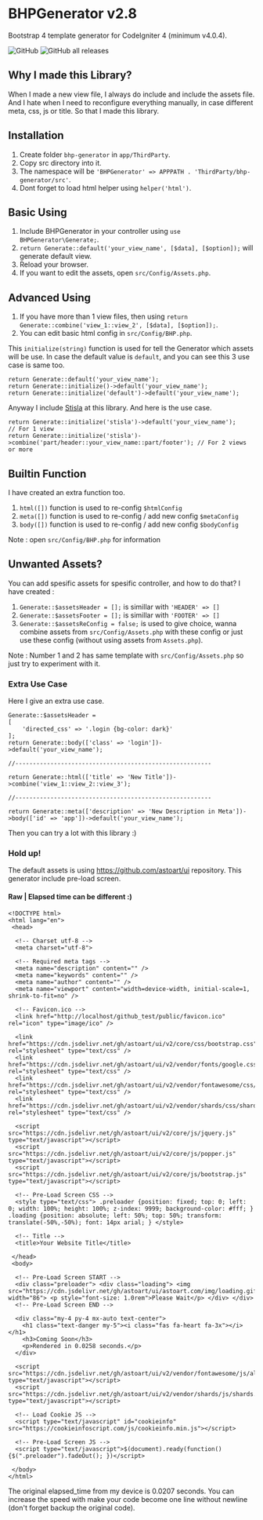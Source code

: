 # BHPGenerator v2.8
Bootstrap 4 template generator for CodeIgniter 4 (minimum v4.0.4).

![GitHub](https://img.shields.io/github/license/mjamilasfihani/BHPGenerator) ![GitHub all releases](https://img.shields.io/github/downloads/mjamilasfihani/BHPGenerator/total)

## Why I made this Library?
When I made a new view file, I always do include and include the assets file. And I hate when I need to reconfigure everything manually, in case different meta, css, js or title. So that I made this library.

## Installation
  1. Create folder `bhp-generator` in `app/ThirdParty`.
  2. Copy src directory into it.
  3. The namespace will be `'BHPGenerator' => APPPATH . 'ThirdParty/bhp-generator/src'`.
  4. Dont forget to load html helper using `helper('html')`.

## Basic Using
  1. Include BHPGenerator in your controller using `use BHPGenerator\Generate;`.
  2. `return Generate::default('your_view_name', [$data], [$option]);` will generate default view.
  3. Reload your browser.
  4. If you want to edit the assets, open `src/Config/Assets.php`.

## Advanced Using
  1. If you have more than 1 view files, then using `return Generate::combine('view_1::view_2', [$data], [$option]);`.
  2. You can edit basic html config in `src/Config/BHP.php`.

This `initialize(string)` function is used for tell the Generator which assets will be use. In case the default value is `default`, and you can see this 3 use case is same too.

    return Generate::default('your_view_name');
    return Generate::initialize()->default('your_view_name');
    return Generate::initialize('default')->default('your_view_name');

Anyway I include <a href="https://getstisla.com" target="_blank">Stisla</a> at this library. And here is the use case.

	return Generate::initialize('stisla')->default('your_view_name');                           // For 1 view
	return Generate::initialize('stisla')->combine('part/header::your_view_name::part/footer'); // For 2 views or more

## Builtin Function
I have created an extra function too.
  1. `html([])` function is used to re-config `$htmlConfig`
  2. `meta([])` function is used to re-config / add new config `$metaConfig`
  3. `body([])` function is used to re-config / add new config `$bodyConfig`

Note : open `src/Config/BHP.php` for information

## Unwanted Assets?
You can add spesific assets for spesific controller, and how to do that?
I have created :
  1. `Generate::$assetsHeader = [];` is simillar with `'HEADER' => []`
  2. `Generate::$assetsFooter = [];` is simillar with `'FOOTER' => []`
  3. `Generate::$assetsReConfig = false;` is used to give choice, wanna combine assets from `src/Config/Assets.php` with these config or just use these config (without using assets from `Assets.php`).

Note : Number 1 and 2 has same template with `src/Config/Assets.php` so just try to experiment with it.

### Extra Use Case
Here I give an extra use case.

	Generate::$assetsHeader =
    [
        'directed_css' => '.login {bg-color: dark}'
    ];
    return Generate::body(['class' => 'login'])->default('your_view_name');

    //--------------------------------------------------------

    return Generate::html(['title' => 'New Title'])->combine('view_1::view_2::view_3');

    //--------------------------------------------------------

    return Generate::meta(['description' => 'New Description in Meta'])->body(['id' => 'app'])->default('your_view_name');

Then you can try a lot with this library :)

### Hold up!
The default assets is using https://github.com/astoart/ui repository. This generator include pre-load screen.

#### Raw | Elapsed time can be different :)
    <!DOCTYPE html>
    <html lang="en">
     <head>

      <!-- Charset utf-8 -->
      <meta charset="utf-8">

      <!-- Required meta tags -->
      <meta name="description" content="" />
      <meta name="keywords" content="" />
      <meta name="author" content="" />
      <meta name="viewport" content="width=device-width, initial-scale=1, shrink-to-fit=no" />

      <!-- Favicon.ico -->
      <link href="http://localhost/github_test/public/favicon.ico" rel="icon" type="image/ico" />

      <link href="https://cdn.jsdelivr.net/gh/astoart/ui/v2/core/css/bootstrap.css" rel="stylesheet" type="text/css" />
      <link href="https://cdn.jsdelivr.net/gh/astoart/ui/v2/vendor/fonts/google.css" rel="stylesheet" type="text/css" />
      <link href="https://cdn.jsdelivr.net/gh/astoart/ui/v2/vendor/fontawesome/css/all.css" rel="stylesheet" type="text/css" />
      <link href="https://cdn.jsdelivr.net/gh/astoart/ui/v2/vendor/shards/css/shards.css" rel="stylesheet" type="text/css" />

      <script src="https://cdn.jsdelivr.net/gh/astoart/ui/v2/core/js/jquery.js" type="text/javascript"></script>
      <script src="https://cdn.jsdelivr.net/gh/astoart/ui/v2/core/js/popper.js" type="text/javascript"></script>
      <script src="https://cdn.jsdelivr.net/gh/astoart/ui/v2/core/js/bootstrap.js" type="text/javascript"></script>

      <!-- Pre-Load Screen CSS -->
      <style type="text/css"> .preloader {position: fixed; top: 0; left: 0; width: 100%; height: 100%; z-index: 9999; background-color: #fff; } .loading {position: absolute; left: 50%; top: 50%; transform: translate(-50%,-50%); font: 14px arial; } </style>

      <!-- Title -->
      <title>Your Website Title</title>

     </head>
     <body>

      <!-- Pre-Load Screen START -->
      <div class="preloader"> <div class="loading"> <img src="https://cdn.jsdelivr.net/gh/astoart/ui/astoart.com/img/loading.gif" width="86"> <p style="font-size: 1.0rem">Please Wait</p> </div> </div>
      <!-- Pre-Load Screen END -->

      <div class="my-4 py-4 mx-auto text-center">
        <h1 class="text-danger my-5"><i class="fas fa-heart fa-3x"></i></h1>
        <h3>Coming Soon</h3>
        <p>Rendered in 0.0258 seconds.</p>
      </div>

      <script src="https://cdn.jsdelivr.net/gh/astoart/ui/v2/vendor/fontawesome/js/all.js" type="text/javascript"></script>
      <script src="https://cdn.jsdelivr.net/gh/astoart/ui/v2/vendor/shards/js/shards.js" type="text/javascript"></script>

      <!-- Load Cookie JS -->
      <script type="text/javascript" id="cookieinfo" src="https://cookieinfoscript.com/js/cookieinfo.min.js"></script>

      <!-- Pre-Load Screen JS -->
      <script type="text/javascript">$(document).ready(function(){$(".preloader").fadeOut(); })</script>

     </body>
    </html>

The original elapsed_time from my device is 0.0207 seconds. You can increase the speed with make your code become one line without newline (don't forget backup the original code).